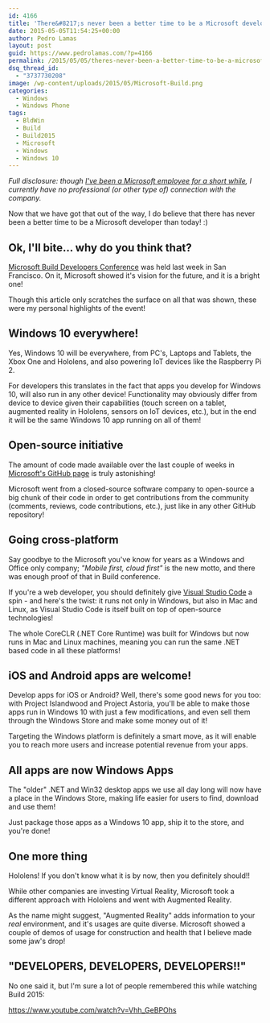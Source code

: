 ```yaml
---
id: 4166
title: 'There&#8217;s never been a better time to be a Microsoft developer!'
date: 2015-05-05T11:54:25+00:00
author: Pedro Lamas
layout: post
guid: https://www.pedrolamas.com/?p=4166
permalink: /2015/05/05/theres-never-been-a-better-time-to-be-a-microsoft-developer/
dsq_thread_id:
  - "3737730208"
image: /wp-content/uploads/2015/05/Microsoft-Build.png
categories:
  - Windows
  - Windows Phone
tags:
  - BldWin
  - Build
  - Build2015
  - Microsoft
  - Windows
  - Windows 10
---
```

*Full disclosure: though [I've been a Microsoft employee for a short while](https://www.pedrolamas.com/2014/12/12/bye-mixradio/), I currently have no professional (or other type of) connection with the company.*

Now that we have got that out of the way, I do believe that there has never been a better time to be a Microsoft developer than today! :)

## Ok, I'll bite... why do you think that?

[Microsoft Build Developers Conference](http://www.buildwindows.com/) was held last week in San Francisco. On it, Microsoft showed it's vision for the future, and it is a bright one!

Though this article only scratches the surface on all that was shown, these were my personal highlights of the event!

## Windows 10 everywhere!

Yes, Windows 10 will be everywhere, from PC's, Laptops and Tablets, the Xbox One and Hololens, and also powering IoT devices like the Raspberry Pi 2.

For developers this translates in the fact that apps you develop for Windows 10, will also run in any other device! Functionality may obviously differ from device to device given their capabilities (touch screen on a tablet, augmented reality in Hololens, sensors on IoT devices, etc.), but in the end it will be the same Windows 10 app running on all of them!

## Open-source initiative

The amount of code made available over the last couple of weeks in [Microsoft's GitHub page](http://microsoft.github.io/) is truly astonishing!

Microsoft went from a closed-source software company to open-source a big chunk of their code in order to get contributions from the community (comments, reviews, code contributions, etc.), just like in any other GitHub repository!

## Going cross-platform

Say goodbye to the Microsoft you've know for years as a Windows and Office only company; *"Mobile first, cloud first"* is the new motto, and there was enough proof of that in Build conference.

If you're a web developer, you should definitely give [Visual Studio Code](https://code.visualstudio.com//) a spin - and here's the twist: it runs not only in Windows, but also in Mac and Linux, as Visual Studio Code is itself built on top of open-source technologies!

The whole CoreCLR (.NET Core Runtime) was built for Windows but now runs in Mac and Linux machines, meaning you can run the same .NET based code in all these platforms!

## iOS and Android apps are welcome!

Develop apps for iOS or Android? Well, there's some good news for you too: with Project Islandwood and Project Astoria, you'll be able to make those apps run in Windows 10 with just a few modifications, and even sell them through the Windows Store and make some money out of it!

Targeting the Windows platform is definitely a smart move, as it will enable you to reach more users and increase potential revenue from your apps.

## All apps are now Windows Apps

The "older" .NET and Win32 desktop apps we use all day long will now have a place in the Windows Store, making life easier for users to find, download and use them!

Just package those apps as a Windows 10 app, ship it to the store, and you're done!

## One more thing

Hololens! If you don't know what it is by now, then you definitely should!!

While other companies are investing Virtual Reality, Microsoft took a different approach with Hololens and went with Augmented Reality.

As the name might suggest, "Augmented Reality" adds information to your *real* environment, and it's usages are quite diverse. Microsoft showed a couple of demos of usage for construction and health that I believe made some jaw's drop!

## "DEVELOPERS, DEVELOPERS, DEVELOPERS!!"

No one said it, but I'm sure a lot of people remembered this while watching Build 2015:

https://www.youtube.com/watch?v=Vhh_GeBPOhs
